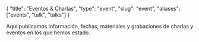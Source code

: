 {
    "title": "Eventos & Charlas",
    "type": "event",
    "slug": "event",
    "aliases": ["events", "talk", "talks"]
}

Aquí publicamos información, fechas, materiales y grabaciones de charlas y eventos en los que hemos estado.
